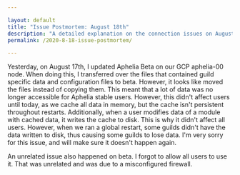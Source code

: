 ```yaml
---

layout: default
title: "Issue Postmortem: August 18th"
description: "A detailed explanation on the connection issues on August 18th."
permalink: /2020-8-18-issue-postmortem/

---
```


Yesterday, on August 17th, I updated Aphelia Beta on our GCP aphelia-00 node. When doing this, I transferred over the files that contained guild specific data 
and configuration files to beta. However, it looks like moved the files instead of copying them. This meant that a lot of data was no longer accessible for 
Aphelia stable users. However, this didn't affect users until today, as we cache all data in memory, but the cache isn't persistent throughout restarts. 
Additionally, when a user modifies data of a module with cached data, it writes the cache to disk. This is why it didn't affect all users. However, when we ran 
a global restart, some guilds didn't have the data written to disk, thus causing some guilds to lose data. I'm very sorry for this issue, and will make sure 
it doesn't happen again.

An unrelated issue also happened on beta. I forgot to allow all users to use it. That was unrelated and was due to a misconfigured firewall.
